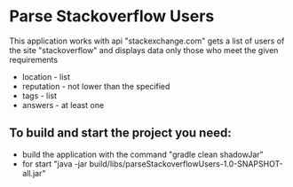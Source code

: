  # Parse Stackoverflow Users


This application works with api "stackexchange.com"
gets a list of users of the site "stackoverflow" and displays data only those who meet the given requirements
- location    - list
- reputation - not lower than the specified
- tags - list
- answers - at least one

## To build and start the project you need:
- build the application with the command "gradle clean shadowJar"
- for start "java -jar build/libs/parseStackoverflowUsers-1.0-SNAPSHOT-all.jar"

